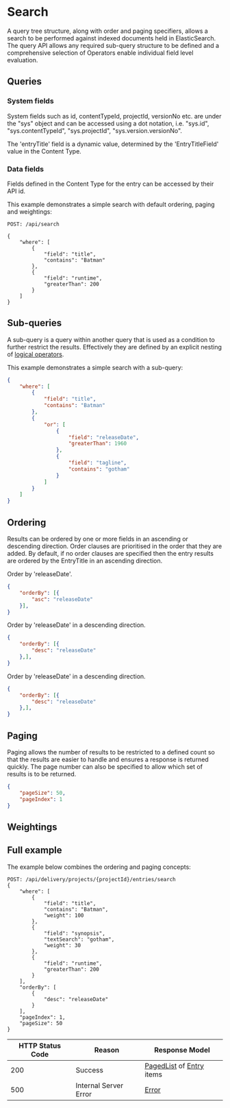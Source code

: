 # Search

A query tree structure, along with order and paging specifiers, allows a search to be performed against indexed documents held in ElasticSearch. The query API allows any required sub-query structure to be defined and a comprehensive selection of Operators enable individual field level evaluation.

## Queries

### System fields

System fields such as id, contentTypeId, projectId, versionNo etc. are under the "sys" object and can be accessed using a dot notation, i.e. "sys.id", "sys.contentTypeId", "sys.projectId", "sys.version.versionNo". 

The 'entryTitle' field is a dynamic value, determined by the 'EntryTitleField' value in the Content Type.

### Data fields

Fields defined in the Content Type for the entry can be accessed by their API id.

This example demonstrates a simple search with default ordering, paging and weightings:

```http
POST: /api/search

{
    "where": [
        {
            "field": "title",
            "contains": "Batman"
        }, 
        {
            "field": "runtime",
            "greaterThan": 200
        }
    ]
}
```

## Sub-queries

A sub-query is a query within another query that is used as a condition to further restrict the results. Effectively they are defined by an explicit nesting of [logical operators](./query-operators.md#logical-operators).

This example demonstrates a simple search with a sub-query:

```json
{
    "where": [
        {
            "field": "title",
            "contains": "Batman"
        },
        {
            "or": [
                {
                    "field": "releaseDate",
                    "greaterThan": 1960
                },
                {
                    "field": "tagline",
                    "contains": "gotham"
                }
            ]
        }
    ]
}
```

## Ordering

Results can be ordered by one or more fields in an ascending or descending direction. Order clauses are prioritised in the order that they are added. By default, if no order clauses are specified then the entry results are ordered by the EntryTitle in an ascending direction.


Order by 'releaseDate'.

```json
{
    "orderBy": [{
        "asc": "releaseDate"
    }],
}
```

Order by 'releaseDate' in a descending direction.

```json
{
    "orderBy": [{
        "desc": "releaseDate"
    },],
}
```

Order by 'releaseDate' in a descending direction.

```json
{
    "orderBy": [{
        "desc": "releaseDate"
    },],
}
```

## Paging

Paging allows the number of results to be restricted to a defined count so that the results are easier to handle and ensures a response is returned quickly. The page number can also be specified to allow which set of results is to be returned.

```json
{
    "pageSize": 50,
    "pageIndex": 1
}
```

## Weightings



## Full example

The example below combines the ordering and paging concepts:

```http
POST: /api/delivery/projects/{projectId}/entries/search
{
    "where": [
        {
            "field": "title",
            "contains": "Batman",
            "weight": 100
        },
        {
            "field": "synopsis",
            "textSearch": "gotham",
            "weight": 30
        },
        {
            "field": "runtime",
            "greaterThan": 200
        }
    ],
    "orderBy": [
        {
            "desc": "releaseDate"
        }
    ],
    "pageIndex": 1,
    "pageSize": 50
}
```

|HTTP Status Code|Reason|Response Model|
|-|-|-|
|200|Success|[PagedList](/model/paged-list.md) of [Entry](/model/entry.md) items|
|500|Internal Server Error|[Error](/model/errors.md)|
